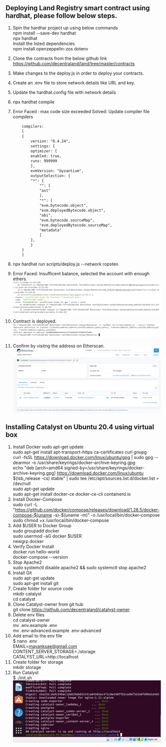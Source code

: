 ## Deploying Land Registry smart contract using hardhat, please follow below steps.

1.  Spin the hardhar project up using below commands  
	npm install --save-dev hardhat  
	npx hardhat  
	Install the listed dependencies  
	npm install openzeppelin-zos dotenv  
2.  Clone the contracts from the below github link https://github.com/decentraland/land/tree/master/contracts
3.  Make changes to the deploy.js in order to deploy your contracts.
4.  Create an .env file to store network details like URL and key.
5.  Update the hardhat.config file with network details
6.  npx hardhat compile
7.  Error Faced : max code size exceeded Solved: Update compiler file compilers  

            compilers: 
            [
            {
                version: "0.4.24",
                settings: {
                optimizer: {
                enabled: true,
                runs: 999999
                },
                evmVersion: "byzantium", 
                outputSelection: {
                "*": {
                    "": [
                    "ast"
                    ],
                    "*": [
                    "evm.bytecode.object",
                    "evm.deployedBytecode.object",
                    "abi",
                    "evm.bytecode.sourceMap",
                    "evm.deployedBytecode.sourceMap",
                    "metadata"
                    ]
                },
                }
            }
            ]

8.  npx hardhat run scripts/deploy.js --network ropsten

9.  Error Faced: Insufficent balance, selected the account with enough ethers. 
    ![Screenshot](../Metaverse/imgs/Insufficentbalance.PNG)
10. Contract is deployed.
    ![Screenshot](../Metaverse/imgs/Deployed.PNG)
11. Confirm by visitng the address on Etherscan.
    ![Screenshot](../Metaverse/imgs/Etherscan.PNG)

## Installing Catalyst on Ubuntu 20.4 using virtual box

1.  Install Docker
    sudo apt-get update  
    sudo apt-get install apt-transport-https ca-certificates curl gnupg  
    curl -fsSL https://download.docker.com/linux/ubuntu/gpg | sudo gpg --dearmor -o /usr/share/keyrings/docker-archive-keyring.gpg  
    echo "deb [arch=amd64 signed-by=/usr/share/keyrings/docker-archive-keyring.gpg] https://download.docker.com/linux/ubuntu $(lsb_release -cs) stable" | sudo tee /etc/apt/sources.list.d/docker.list > /dev/null  
    sudo apt-get update  
    sudo apt-get install docker-ce docker-ce-cli containerd.io  
2.  Install Docker-Compose  
    sudo curl -L "https://github.com/docker/compose/releases/download/1.28.5/docker-compose-$(uname -s)-$(uname -m)" -o /usr/local/bin/docker-compose  
    sudo chmod +x /usr/local/bin/docker-compose  
3.  Add $USER to Docker Group  
    sudo groupadd docker  
    sudo usermod -aG docker $USER  
    newgrp docker  
4.  Verify Docker Install  
    docker run hello-world  
    docker-compose --version  
5.  Stop Apache2  
    sudo systemctl disable apache2 && sudo systemctl stop apache2  
6.  Install Git  
    sudo apt-get update  
    sudo apt-get install git  
7.  Create folder for source code  
    mkdir catalyst  
    cd catalyst  
8.  Clone Catalyst-owner from git hub  
    git clone https://github.com/decentraland/catalyst-owner  
9.  Delete env files  
    cd catalyst-owner  
    mv .env.example .env  
    mv .env-advanced.example .env-advanced  
10. Add email to the env file  
    $ nano .env  
    EMAIL=mayanksae@gmail.com  
    CONTENT_SERVER_STORAGE=./storage  
    CATALYST_URL=http://localhost  
11. Create folder for storage  
    mkdir storage  
12.  Run Catalyst  
    $ ./init.sh  
    ![Screenshot](../Metaverse/imgs/Catalyst-running.PNG)




